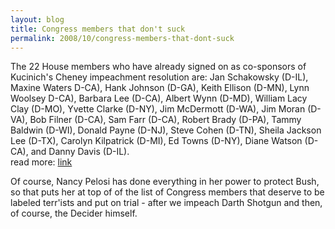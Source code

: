 ```yaml
---
layout: blog
title: Congress members that don't suck
permalink: 2008/10/congress-members-that-dont-suck
---
```


<p>The 22 House members who have already signed on as co-sponsors of Kucinich's Cheney impeachment resolution are: Jan Schakowsky (D-IL), Maxine Waters D-CA), Hank Johnson (D-GA), Keith Ellison (D-MN), Lynn Woolsey D-CA), Barbara Lee (D-CA), Albert Wynn (D-MD), William Lacy Clay (D-MO), Yvette Clarke (D-NY), Jim McDermott (D-WA), Jim Moran (D-VA), Bob Filner (D-CA), Sam Farr (D-CA), Robert Brady (D-PA), Tammy Baldwin (D-WI), Donald Payne (D-NJ), Steve Cohen (D-TN), Sheila Jackson Lee (D-TX), Carolyn Kilpatrick (D-MI), Ed Towns (D-NY), Diane Watson (D-CA), and Danny Davis (D-IL).<br />
read more: <a href="http://smirkingchimp.com/thread/10925" target="_blank">link</a></p>
<p>Of course, Nancy Pelosi has done everything in her power to protect Bush, so that puts her at top of of the list of Congress members that deserve to be labeled terr'ists and put on trial - after we impeach Darth Shotgun and then, of course, the Decider himself.</p>
